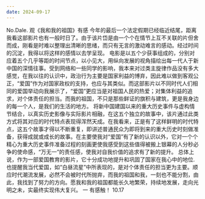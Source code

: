 ```yaml
---
date: 2024-09-17
---
```


No.Dale.
观《我和我的祖国》有感
今年的最后一个法定假期已经临近结尾，距离我看这部影片也有一般时日了。由于该片岱是由一个个在情节上互不关联的片但舍而成，刚看是时难以整理出清晰的思绪，而只有无言的激动难言的感动。经过时间的沉淀，我得以将这样的感情以去学呈现。
电影是以五个少获事组成的，分别对应着五个几乎等距的时间节点，以小见大，用纵向发展的视角描绘出每一代人于新中国的深情往事。受到网络和一些同学的影响，我本来对过类主旋律作品没有多大感觉，在我以往的认识中，政治行为主要是国家利益的博弃，因此难以做到客观公正，“爱国”作为对国家政权的支持，也应与其类似。而这部影片以不同时代人们相同的爱国举动向我展示了，“爱国”更应当是对祖国人民的热爱；对集体利益的追求，对个体责任的担当。而我的祖国，不只是那些鲜证的旗积与建筑，更是我身边的每一个人，是我们的生活的地方。
将新中国建国以来的重大历史事件与虚构情节结合，以真实历史影像与实际影片相融，在这五个独立的故事中，该片通过此类方式将其对应的时代特点表现得浑然天成。在我看来，正是有了这样鲜明的时代特点，这五个故事才得以不断重复，即讲述普通民众为即将到来的重大历史时刻做准备，获得成就或成长的故事。在主要使我对“爱国”有了新的认识以外，它对一个个精心为重大历史事件准备过程的刻画更使我感受到这些值得被搬上银幕的人分秒必争的使命感，“万无一”的责任感，使我对自我价值的追求有了新的提升。
总体上说，作为一部爱国教育的影片，它十分成功地提升和巩固了国家在我心中的地位.也提醒我当代爱国，如“白昼流星”中所表现的，是对个体责任的担当更为主要。顺应时代潮流发展，必然不会被时代所抛弃，而我的祖国和我，一刻也不能分割，由此，我找到了努力的方向。愿我和我的祖国都能长久地繁荣，持续地发展，走向光明之未，实最终实现伟大复兴。
一
有感触！
10.17
